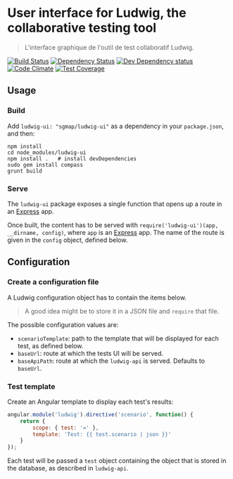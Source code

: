 User interface for Ludwig, the collaborative testing tool
=========================================================

> L'interface graphique de l'outil de test collaboratif Ludwig.


[![Build Status](https://secure.travis-ci.org/sgmap/ludwig-ui.svg)](http://travis-ci.org/sgmap/ludwig-ui)
[![Dependency Status](https://david-dm.org/sgmap/ludwig-ui.svg)](https://david-dm.org/sgmap/ludwig-ui)
[![Dev Dependency status](https://david-dm.org/sgmap/ludwig-ui/dev-status.svg)](https://david-dm.org/sgmap/ludwig-ui#info=devDependencies&view=table)
[![Code Climate](https://codeclimate.com/github/sgmap/ludwig-ui/badges/gpa.svg)](https://codeclimate.com/github/sgmap/ludwig-ui)
[![Test Coverage](https://codeclimate.com/github/sgmap/ludwig-ui/badges/coverage.svg)](https://codeclimate.com/github/sgmap/ludwig-ui)


Usage
-----

### Build

Add `ludwig-ui: "sgmap/ludwig-ui"` as a dependency in your `package.json`, and then:

```shell
npm install
cd node_modules/ludwig-ui
npm install .   # install devDependencies
sudo gem install compass
grunt build
```

### Serve

The `ludwig-ui` package exposes a single function that opens up a route in an [Express](http://expressjs.com) app.

Once built, the content has to be served with `require('ludwig-ui')(app, __dirname, config)`, where `app` is an [Express](http://expressjs.com) app. The name of the route is given in the `config` object, defined below.


Configuration
-------------

### Create a configuration file

A Ludwig configuration object has to contain the items below.

> A good idea might be to store it in a JSON file and `require` that file.

The possible configuration values are:

- `scenarioTemplate`: path to the template that will be displayed for each test, as defined below.
- `baseUrl`: route at which the tests UI will be served.
- `baseApiPath`: route at which the `ludwig-api` is served. Defaults to `baseUrl`.

### Test template

Create an Angular template to display each test's results:

```javascript
angular.module('ludwig').directive('scenario', function() {
    return {
        scope: { test: '=' },
        template: 'Test: {{ test.scenario | json }}'
    }
});
```

Each test will be passed a `test` object containing the object that is stored in the database, as described in `ludwig-api`.
